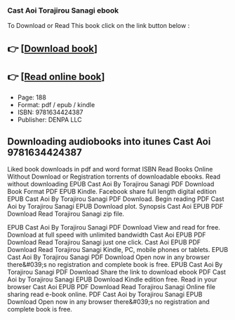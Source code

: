 ### Cast Aoi Torajirou Sanagi ebook

To Download or Read This book click on the link button below :

## 👉  [**[Download book](http://filesbooks.info/download.php?group=book&from=github.com&id=689225&lnk=1065 "Download book")**]

## 👉  [**[Read online book](http://filesbooks.info/download.php?group=book&from=github.com&id=689225&lnk=1065 "Read online book")**]


* Page: 188
* Format: pdf / epub / kindle
* ISBN: 9781634424387
* Publisher: DENPA LLC



## Downloading audiobooks into itunes Cast Aoi 9781634424387


Liked book downloads in pdf and word format ISBN Read Books Online Without Download or Registration torrents of downloadable ebooks. Read without downloading EPUB Cast Aoi By Torajirou Sanagi PDF Download Book Format PDF EPUB Kindle. Facebook share full length digital edition EPUB Cast Aoi By Torajirou Sanagi PDF Download. Begin reading PDF Cast Aoi by Torajirou Sanagi EPUB Download plot. Synopsis Cast Aoi EPUB PDF Download Read Torajirou Sanagi zip file.

EPUB Cast Aoi By Torajirou Sanagi PDF Download View and read for free. Download at full speed with unlimited bandwidth Cast Aoi EPUB PDF Download Read Torajirou Sanagi just one click. Cast Aoi EPUB PDF Download Read Torajirou Sanagi Kindle, PC, mobile phones or tablets. EPUB Cast Aoi By Torajirou Sanagi PDF Download Open now in any browser there&amp;#039;s no registration and complete book is free. EPUB Cast Aoi By Torajirou Sanagi PDF Download Share the link to download ebook PDF Cast Aoi by Torajirou Sanagi EPUB Download Kindle edition free. Read in your browser Cast Aoi EPUB PDF Download Read Torajirou Sanagi Online file sharing read e-book online. PDF Cast Aoi by Torajirou Sanagi EPUB Download Open now in any browser there&amp;#039;s no registration and complete book is free.





